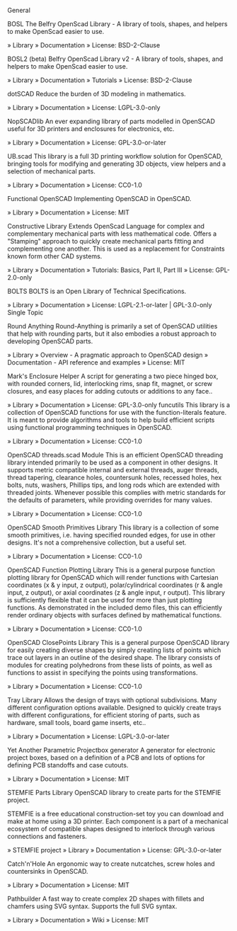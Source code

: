 General

BOSL
The Belfry OpenScad Library - A library of tools, shapes, and helpers to make OpenScad easier to use.

» Library
» Documentation
» License: BSD-2-Clause

BOSL2 (beta)
Belfry OpenScad Library v2 - A library of tools, shapes, and helpers to make OpenScad easier to use.

» Library
» Documentation
» Tutorials
» License: BSD-2-Clause

dotSCAD
Reduce the burden of 3D modeling in mathematics.

» Library
» Documentation
» License: LGPL-3.0-only

NopSCADlib
An ever expanding library of parts modelled in OpenSCAD useful for 3D printers and enclosures for electronics, etc.

» Library
» Documentation
» License: GPL-3.0-or-later

UB.scad
This library is a full 3D printing workflow solution for OpenSCAD, bringing tools for modifying and generating 3D objects, view helpers and a selection of mechanical parts.

» Library
» Documentation
» License: CC0-1.0

Functional OpenSCAD
Implementing OpenSCAD in OpenSCAD.

» Library
» Documentation
» License: MIT

Constructive Library
Extends OpenScad Language for complex and complementary mechanical parts with less mathematical code. Offers a "Stamping" approach to quickly create mechanical parts fitting and complementing one another. This is used as a replacement for Constraints known form other CAD systems.

» Library
» Documentation
» Tutorials: Basics, Part II, Part III
» License: GPL-2.0-only

BOLTS
BOLTS is an Open Library of Technical Specifications.

» Library
» Documentation
» License: LGPL-2.1-or-later | GPL-3.0-only
Single Topic

Round Anything
Round-Anything is primarily a set of OpenSCAD utilities that help with rounding parts, but it also embodies a robust approach to developing OpenSCAD parts.

» Library
» Overview - A pragmatic approach to OpenSCAD design
» Documentation - API reference and examples
» License: MIT

Mark's Enclosure Helper
A script for generating a two piece hinged box, with rounded corners, lid, interlocking rims, snap fit, magnet, or screw closures, and easy places for adding cutouts or additions to any face..

» Library
» Documentation
» License: GPL-3.0-only
funcutils
This library is a collection of OpenSCAD functions for use with the function-literals feature. It is meant to provide algorithms and tools to help build efficient scripts using functional programming techniques in OpenSCAD.

» Library
» Documentation
» License: CC0-1.0

OpenSCAD threads.scad Module
This is an efficient OpenSCAD threading library intended primarily to be used as a component in other designs. It supports metric compatible internal and external threads, auger threads, thread tapering, clearance holes, countersunk holes, recessed holes, hex bolts, nuts, washers, Phillips tips, and long rods which are extended with threaded joints. Whenever possible this complies with metric standards for the defaults of parameters, while providing overrides for many values.

» Library
» Documentation
» License: CC0-1.0

OpenSCAD Smooth Primitives Library
This library is a collection of some smooth primitives, i.e. having specified rounded edges, for use in other designs. It's not a comprehensive collection, but a useful set.

» Library
» Documentation
» License: CC0-1.0

OpenSCAD Function Plotting Library
This is a general purpose function plotting library for OpenSCAD which will render functions with Cartesian coordinates (x & y input, z output), polar/cylindrical coordinates (r & angle input, z output), or axial coordinates (z & angle input, r output). This library is sufficiently flexible that it can be used for more than just plotting functions. As demonstrated in the included demo files, this can efficiently render ordinary objects with surfaces defined by mathematical functions.

» Library
» Documentation
» License: CC0-1.0

OpenSCAD ClosePoints Library
This is a general purpose OpenSCAD library for easily creating diverse shapes by simply creating lists of points which trace out layers in an outline of the desired shape. The library consists of modules for creating polyhedrons from these lists of points, as well as functions to assist in specifying the points using transformations.

» Library
» Documentation
» License: CC0-1.0

Tray Library
Allows the design of trays with optional subdivisions. Many different configuration options available. Designed to quickly create trays with different configurations, for efficient storing of parts, such as hardware, small tools, board game inserts, etc..

» Library
» Documentation
» License: LGPL-3.0-or-later

Yet Another Parametric Projectbox generator
A generator for electronic project boxes, based on a definition of a PCB and lots of options for defining PCB standoffs and case cutouts.

» Library
» Documentation
» License: MIT

STEMFIE Parts Library
OpenSCAD library to create parts for the STEMFIE project.

STEMFIE is a free educational construction-set toy you can download and make at home using a 3D printer. Each component is a part of a mechanical ecosystem of compatible shapes designed to interlock through various connections and fasteners.

» STEMFIE project
» Library
» Documentation
» License: GPL-3.0-or-later

Catch'n'Hole
An ergonomic way to create nutcatches, screw holes and countersinks in OpenSCAD.

» Library
» Documentation
» License: MIT

Pathbuilder
A fast way to create complex 2D shapes with fillets and chamfers using SVG syntax. Supports the full SVG syntax.

» Library
» Documentation
» Wiki
» License: MIT